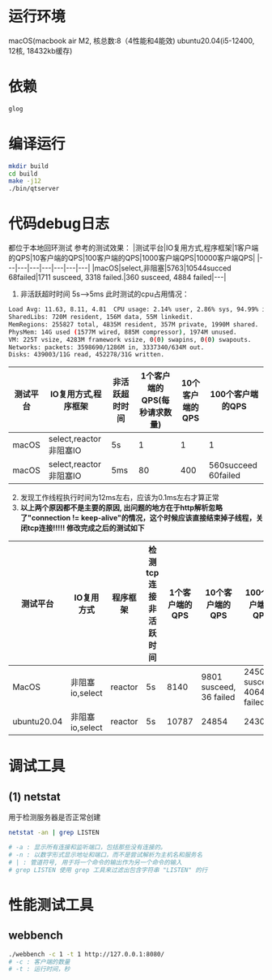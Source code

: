 # 运行环境
macOS(macbook air M2,   核总数:8（4性能和4能效)
ubuntu20.04(i5-12400, 12核, 18432kb缓存)

# 依赖
```bash
glog
```

# 编译运行
```bash
mkdir build
cd build
make -j12
./bin/qtserver
```

# 代码debug日志
都位于本地回环测试
参考的测试效果：
|测试平台|IO复用方式,程序框架|1客户端的QPS|10客户端的QPS|100客户端的QPS|1000客户端QPS|10000客户端QPS|
|---|---|---|---|---|---|---|
|macOS|select,非阻塞|5763|10544succed 68failed|1711 susceed, 3318 failed.|360 susceed, 4884 failed|---|
1. 非活跃超时时间 5s-->5ms
此时测试的cpu占用情况：
```bash
Load Avg: 11.63, 8.11, 4.81  CPU usage: 2.14% user, 2.86% sys, 94.99% idle
SharedLibs: 720M resident, 156M data, 55M linkedit.
MemRegions: 255827 total, 4835M resident, 357M private, 1990M shared.
PhysMem: 14G used (1577M wired, 885M compressor), 1974M unused.
VM: 225T vsize, 4283M framework vsize, 0(0) swapins, 0(0) swapouts.
Networks: packets: 3598690/1286M in, 3337340/634M out.
Disks: 439003/11G read, 452278/31G written.
```
|测试平台|IO复用方式,程序框架| 非活跃超时时间      | 1个客户端的QPS(每秒请求数量) |10个客户端的QPS | 100个客户端的QPS |
|---|---| -------- | -------- |-------- |-------- |
|macOS|select,reactor非阻塞IO| 5s      |    1    | 1 | 1 |
|macOS|select,reactor非阻塞IO| 5ms   |    80     | 400| 560succeed 60failed |

2. 发现工作线程执行时间为12ms左右，应该为0.1ms左右才算正常
3. **以上两个原因都不是主要的原因, 出问题的地方在于http解析忽略了"connection != keep-alive"的情况，这个时候应该直接结束掉子线程，关闭tcp连接!!!!! 修改完成之后的测试如下**


| 测试平台 | IO复用方式 | 程序框架 | 检测tcp连接非活跃时间 | 1个客户端的QPS | 10个客户端的QPS | 100个客户端的QPS | 1000个客户端的QPS | 10000个客户端的QPS |
| -------- | ---------- | -------- | --------------------- | -------------- | --------------- | ---------------- | ----------------- | -- |
| MacOS        | 非阻塞io,select          | reactor        | 5s                     | 8140              | 9801 susceed, 36 failed               | 2450 susceed, 4064 failed                | 58 susceed, 18382 failed                 |
|ubuntu20.04|非阻塞io,select|reactor|5s|10787|24854|24305|25547|24491|


# 调试工具
## (1) netstat
用于检测服务器是否正常创建
```bash
netstat -an | grep LISTEN

# -a : 显示所有连接和监听端口，包括那些没有连接的。
# -n : 以数字形式显示地址和端口，而不是尝试解析为主机名和服务名
# | : 管道符号, 用于将一个命令的输出作为另一个命令的输入
# grep LISTEN 使用 grep 工具来过滤出包含字符串 "LISTEN" 的行
```

# 性能测试工具

##  webbench
```bash
./webbench -c 1 -t 1 http://127.0.0.1:8080/
# -c : 客户端的数量
# -t : 运行时间，秒
```